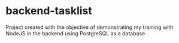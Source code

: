 # backend-tasklist
Project created with the objective of demonstrating my training with NodeJS in the backend using PostgreSQL as a database
